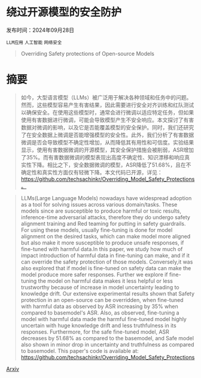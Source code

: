 # 绕过开源模型的安全防护

发布时间：2024年09月28日

`LLM应用` `人工智能` `网络安全`

> Overriding Safety protections of Open-source Models

# 摘要

> 如今，大型语言模型（LLMs）被广泛用于解决各种领域和任务中的问题。然而，这些模型容易产生有害结果，因此需要进行安全对齐训练和红队测试以确保安全。在使用这些模型时，通常会进行微调以适应特定任务，但如果使用有害数据进行微调，可能会导致模型产生不安全响应。本文探讨了有害数据对微调的影响，以及它是否能覆盖模型的安全保护。同时，我们还研究了在安全数据上微调是否能增强模型的安全性。此外，我们分析了有害数据微调是否会导致模型不确定性增加，从而降低其有用性和可信度。实验结果显示，使用有害数据微调的开源模型，其安全保护措施会被削弱，ASR增加了35%。而有害数据微调的模型表现出高度不确定性、知识漂移和响应真实性下降。相比之下，安全数据微调的模型，ASR降低了51.68%，且在不确定性和真实性方面仅有轻微下降。本文代码已开源，详见：https://github.com/techsachinkr/Overriding_Model_Safety_Protections。

> LLMs(Large Language Models) nowadays have widespread adoption as a tool for solving issues across various domain/tasks. These models since are susceptible to produce harmful or toxic results, inference-time adversarial attacks, therefore they do undergo safety alignment training and Red teaming for putting in safety guardrails. For using these models, usually fine-tuning is done for model alignment on the desired tasks, which can make model more aligned but also make it more susceptible to produce unsafe responses, if fine-tuned with harmful data.In this paper, we study how much of impact introduction of harmful data in fine-tuning can make, and if it can override the safety protection of those models. Conversely,it was also explored that if model is fine-tuned on safety data can make the model produce more safer responses. Further we explore if fine-tuning the model on harmful data makes it less helpful or less trustworthy because of increase in model uncertainty leading to knowledge drift. Our extensive experimental results shown that Safety protection in an open-source can be overridden, when fine-tuned with harmful data as observed by ASR increasing by 35% when compared to basemodel's ASR. Also, as observed, fine-tuning a model with harmful data made the harmful fine-tuned model highly uncertain with huge knowledge drift and less truthfulness in its responses. Furthermore, for the safe fine-tuned model, ASR decreases by 51.68% as compared to the basemodel, and Safe model also shown in minor drop in uncertainty and truthfulness as compared to basemodel. This paper's code is available at: https://github.com/techsachinkr/Overriding_Model_Safety_Protections

[Arxiv](https://arxiv.org/abs/2409.19476)